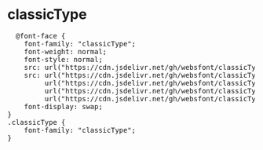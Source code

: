 # classicType

<pre>
  @font-face {
    font-family: "classicType";
    font-weight: normal;
    font-style: normal;
    src: url("https://cdn.jsdelivr.net/gh/websfont/classicType/classicType.eot");
    src: url("https://cdn.jsdelivr.net/gh/websfont/classicType/classicType.eot?#iefix") format("embedded-opentype"),
         url("https://cdn.jsdelivr.net/gh/websfont/classicType/classicType.woff2") format("woff2"),
         url("https://cdn.jsdelivr.net/gh/websfont/classicType/classicType.woff") format("woff"),
         url("https://cdn.jsdelivr.net/gh/websfont/classicType/classicType.ttf") format("truetype");
    font-display: swap;
} 
.classicType {
    font-family: "classicType";
}
</pre>

